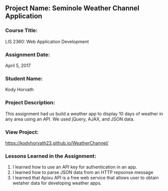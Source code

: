 ## Project Name:  Seminole Weather Channel Application

### Course Title:
LIS 2360:  Web Application Development

### Assignment Date:  
April 5, 2017

### Student Name:  
Kody Horvath

### Project Description:
This assignment had us build a weather app to display 10 days of weather in any area using an API. We used jQuery, AJAX, and JSON data. 

### View Project:
https://kodyhorvath23.github.io/WeatherChannel/

### Lessons Learned in the Assignment:
1. I learned how to use an API key for authentication in an app. 
2. I learned how to parse JSON data from an HTTP repsonse message
3. I learned that Apixu API is a free web service that allows user to obtain wetaher data for developing weather apps. 
